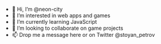- 👋 Hi, I’m @neon-city
- 👀 I’m interested in web apps and games
- 🌱 I’m currently learning JavaScript
- 💞️ I’m looking to collaborate on game projects
- 📫 Drop me a message here or on Twitter @stoyan_petrov
